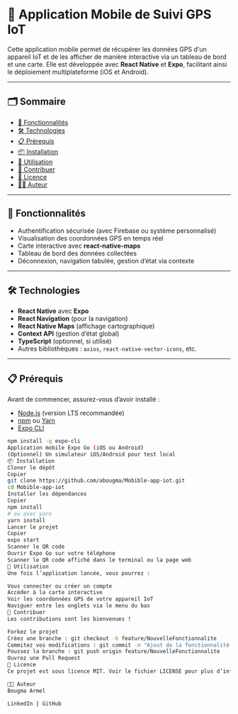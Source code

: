 # 📍 Application Mobile de Suivi GPS IoT

Cette application mobile permet de récupérer les données GPS d'un appareil IoT et de les afficher de manière interactive via un tableau de bord et une carte. Elle est développée avec **React Native** et **Expo**, facilitant ainsi le déploiement multiplateforme (iOS et Android).

---

## 🗂️ Sommaire

- [🚀 Fonctionnalités](#-fonctionnalités)
- [🛠️ Technologies](#-technologies)
- [📋 Prérequis](#-prérequis)
- [📦 Installation](#-installation)
- [📱 Utilisation](#-utilisation)
- [🤝 Contribuer](#-contribuer)
- [📄 Licence](#-licence)
- [👨‍💻 Auteur](#-auteur)

---

## 🚀 Fonctionnalités

- Authentification sécurisée (avec Firebase ou système personnalisé)
- Visualisation des coordonnées GPS en temps réel
- Carte interactive avec **react-native-maps**
- Tableau de bord des données collectées
- Déconnexion, navigation tabulée, gestion d’état via contexte

---

## 🛠️ Technologies

- **React Native** avec **Expo**
- **React Navigation** (pour la navigation)
- **React Native Maps** (affichage cartographique)
- **Context API** (gestion d’état global)
- **TypeScript** (optionnel, si utilisé)
- Autres bibliothèques : `axios`, `react-native-vector-icons`, etc.

---

## 📋 Prérequis

Avant de commencer, assurez-vous d’avoir installé :

- [Node.js](https://nodejs.org/) (version LTS recommandée)
- [npm](https://www.npmjs.com/) ou [Yarn](https://yarnpkg.com/)
- [Expo CLI](https://docs.expo.dev/get-started/installation/)

```bash
npm install -g expo-cli
Application mobile Expo Go (iOS ou Android)
(Optionnel) Un simulateur iOS/Android pour test local
📦 Installation
Cloner le dépôt
Copier
git clone https://github.com/abougma/Mobible-app-iot.git
cd Mobible-app-iot
Installer les dépendances
Copier
npm install
# ou avec yarn
yarn install
Lancer le projet
Copier
expo start
Scanner le QR code
Ouvrir Expo Go sur votre téléphone
Scanner le QR code affiché dans le terminal ou la page web
📱 Utilisation
Une fois l’application lancée, vous pourrez :

Vous connecter ou créer un compte
Accéder à la carte interactive
Voir les coordonnées GPS de votre appareil IoT
Naviguer entre les onglets via le menu du bas
🤝 Contribuer
Les contributions sont les bienvenues !

Forkez le projet
Créez une branche : git checkout -b feature/NouvelleFonctionnalite
Commitez vos modifications : git commit -m "Ajout de la fonctionnalité X"
Poussez la branche : git push origin feature/NouvelleFonctionnalite
Ouvrez une Pull Request
📄 Licence
Ce projet est sous licence MIT. Voir le fichier LICENSE pour plus d’informations.

👨‍💻 Auteur
Bougma Armel

LinkedIn | GitHub


